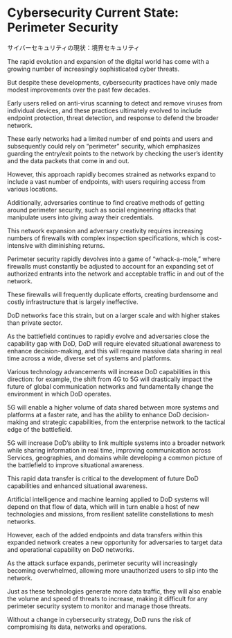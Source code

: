 # Cybersecurity Current State: Perimeter Security 
サイバーセキュリティの現状：境界セキュリティ  

The rapid evolution and expansion of the digital world has come with a growing number of increasingly sophisticated cyber threats.  

But despite these developments, cybersecurity practices have only made modest improvements over the past few decades.  

Early users relied on anti-virus scanning to detect and remove viruses from individual devices, and these practices ultimately evolved to include endpoint protection, threat detection, and response to defend the broader network.  

These early networks had a limited number of end points and users and subsequently could rely on “perimeter” security, which emphasizes guarding the entry/exit points to the network by checking the user’s identity and the data packets that come in and out.  

However, this approach rapidly becomes strained as networks expand to include a vast number of endpoints, with users requiring access from various locations.  

Additionally, adversaries continue to find creative methods of getting around perimeter security, such as social engineering attacks that manipulate users into giving away their credentials.  

This network expansion and adversary creativity requires increasing numbers of firewalls with complex inspection specifications, which is cost-intensive with diminishing returns.  

Perimeter security rapidly devolves into a game of “whack-a-mole,” where firewalls must constantly be adjusted to account for an expanding set of authorized entrants into the network and acceptable traffic in and out of the network.  

These firewalls will frequently duplicate efforts, creating burdensome and costly infrastructure that is largely ineffective.  


DoD networks face this strain, but on a larger scale and with higher stakes than private sector.  

As the battlefield continues to rapidly evolve and adversaries close the capability gap with DoD, DoD will require elevated situational awareness to enhance decision-making, and this will require massive data sharing in real time across a wide, diverse set of systems and platforms.  

Various technology advancements will increase DoD capabilities in this direction: for example, the shift from 4G to 5G will drastically impact the future of global communication networks and fundamentally change the environment in which DoD operates.  

5G will enable a higher volume of data shared between more systems and platforms at a faster rate, and has the ability to enhance DoD decision-making and strategic capabilities, from the enterprise network to the tactical edge of the battlefield.  

5G will increase DoD’s ability to link multiple systems into a broader network while sharing information in real time, improving communication across Services, geographies, and domains while developing a common picture of the battlefield to improve situational awareness.  


This rapid data transfer is critical to the development of future DoD capabilities and enhanced situational awareness.  

Artificial intelligence and machine learning applied to DoD systems will depend on that flow of data, which will in turn enable a host of new technologies and missions, from resilient satellite constellations to mesh networks.  

However, each of the added endpoints and data transfers within this expanded network creates a new opportunity for adversaries to target data and operational capability on DoD networks.  

As the attack surface expands, perimeter security will increasingly becoming overwhelmed, allowing more unauthorized users to slip into the network.  

Just as these technologies generate more data traffic, they will also enable the volume and speed of threats to increase, making it difficult for any perimeter security system to monitor and manage those threats.  

Without a change in cybersecurity strategy, DoD runs the risk of compromising its data, networks and operations.  
